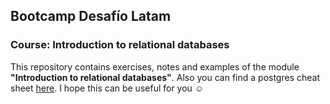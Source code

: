 ## Bootcamp Desafío Latam
### Course: Introduction to relational databases

This repository contains exercises, notes and examples of the module **"Introduction to relational databases"**.
Also you can find a postgres cheat sheet [here](cheatsheet_postgres.sql). I hope this can be useful for you ☺️

